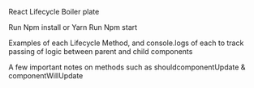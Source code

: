 React Lifecycle Boiler plate

Run Npm install or Yarn
Run Npm start

Examples of each Lifecycle Method, and console.logs of each to track passing of logic between parent and child components

A few important notes on methods such as shouldcomponentUpdate & componentWillUpdate
